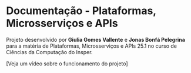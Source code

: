 # Documentação - Plataformas, Microsserviços e APIs

Projeto desenvolvido por **Giulia Gomes Vallente** e **Jonas Bonfá Pelegrina** para a matéria de Plataformas, Microsserviços e APIs 25.1 no curso de Ciências da Computação do Insper.

[Veja um vídeo sobre o funcionamento do projeto]